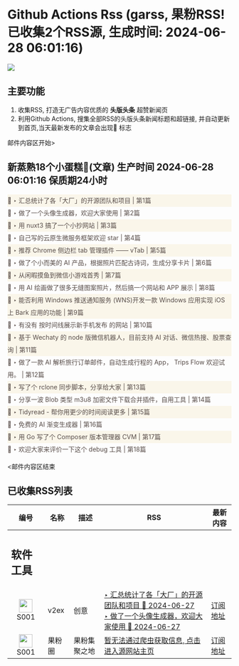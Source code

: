 # Github Actions Rss (garss, 果粉RSS! 已收集2个RSS源, 生成时间: 2024-06-28 06:01:16)

![](https://cdn.jsdelivr.net/gh/xinkeji/garss/_media/ga-rss.png)



## 主要功能
1. 收集RSS, 打造无广告内容优质的 **头版头条** 超赞新闻页
2. 利用Github Actions, 搜集全部RSS的头版头条新闻标题和超链接, 并自动更新到首页,当天最新发布的文章会出现🌈 标志

邮件内容区开始>
<h2>新蒸熟18个小蛋糕🍰(文章) 生产时间 2024-06-28 06:01:16 保质期24小时</h2>

<div style='line-height:3;background-color:#FAF6EA;' ><a href='https://www.v2ex.com/t/1053232#reply2' style="line-height:2;text-decoration:none;display:block;color:#584D49;">🌈 ‣ 汇总统计了各「大厂」的开源团队和项目 | 第1篇</a></div><div style='line-height:3;' ><a href='https://www.v2ex.com/t/1053231#reply1' style="line-height:2;text-decoration:none;display:block;color:#584D49;">🌈 ‣ 做了一个头像生成器，欢迎大家使用 | 第2篇</a></div><div style='line-height:3;background-color:#FAF6EA;' ><a href='https://www.v2ex.com/t/1053222#reply0' style="line-height:2;text-decoration:none;display:block;color:#584D49;">🌈 ‣ 用 nuxt3 搞了一个小抄网站 | 第3篇</a></div><div style='line-height:3;' ><a href='https://www.v2ex.com/t/1053043#reply18' style="line-height:2;text-decoration:none;display:block;color:#584D49;">🌈 ‣ 自己写的云原生微服务框架欢迎 star | 第4篇</a></div><div style='line-height:3;background-color:#FAF6EA;' ><a href='https://www.v2ex.com/t/1053130#reply15' style="line-height:2;text-decoration:none;display:block;color:#584D49;">🌈 ‣ 推荐 Chrome 侧边栏 tab 管理插件 —— vTab | 第5篇</a></div><div style='line-height:3;' ><a href='https://www.v2ex.com/t/1052987#reply42' style="line-height:2;text-decoration:none;display:block;color:#584D49;">🌈 ‣ 做了个小而美的 AI 产品，根据照片匹配古诗词，生成分享卡片 | 第6篇</a></div><div style='line-height:3;background-color:#FAF6EA;' ><a href='https://www.v2ex.com/t/1053144#reply2' style="line-height:2;text-decoration:none;display:block;color:#584D49;">🌈 ‣ 从闲暇摸鱼到微信小游戏首秀 | 第7篇</a></div><div style='line-height:3;' ><a href='https://www.v2ex.com/t/1053158#reply11' style="line-height:2;text-decoration:none;display:block;color:#584D49;">🌈 ‣ 用 AI 绘画做了很多无缝图案照片，然后搞一个网站和 APP 展示 | 第8篇</a></div><div style='line-height:3;background-color:#FAF6EA;' ><a href='https://www.v2ex.com/t/1053188#reply2' style="line-height:2;text-decoration:none;display:block;color:#584D49;">🌈 ‣ 能否利用 Windows 推送通知服务 (WNS)开发一款 Windows 应用实现 iOS 上 Bark 应用的功能 | 第9篇</a></div><div style='line-height:3;' ><a href='https://www.v2ex.com/t/1053152#reply5' style="line-height:2;text-decoration:none;display:block;color:#584D49;">🌈 ‣ 有没有 按时间线展示新手机发布 的网站 | 第10篇</a></div><div style='line-height:3;background-color:#FAF6EA;' ><a href='https://www.v2ex.com/t/1053136#reply1' style="line-height:2;text-decoration:none;display:block;color:#584D49;">🌈 ‣ 基于 Wechaty 的 node 版微信机器人，目前支持 AI 对话、微信热搜、股票查询 | 第11篇</a></div><div style='line-height:3;' ><a href='https://www.v2ex.com/t/1053062#reply6' style="line-height:2;text-decoration:none;display:block;color:#584D49;">🌈 ‣ 做了一款 AI 解析旅行订单邮件，自动生成行程的 App， Trips Flow 欢迎试用。 | 第12篇</a></div><div style='line-height:3;background-color:#FAF6EA;' ><a href='https://www.v2ex.com/t/1053113#reply0' style="line-height:2;text-decoration:none;display:block;color:#584D49;">🌈 ‣ 写了个 rclone 同步脚本，分享给大家 | 第13篇</a></div><div style='line-height:3;' ><a href='https://www.v2ex.com/t/1053065#reply0' style="line-height:2;text-decoration:none;display:block;color:#584D49;">🌈 ‣ 分享一波 Blob 类型 m3u8 加密文件下载合并插件，自用工具 | 第14篇</a></div><div style='line-height:3;background-color:#FAF6EA;' ><a href='https://www.v2ex.com/t/1053003#reply4' style="line-height:2;text-decoration:none;display:block;color:#584D49;">🌈 ‣ Tidyread - 帮你用更少的时间阅读更多 | 第15篇</a></div><div style='line-height:3;' ><a href='https://www.v2ex.com/t/1053044#reply0' style="line-height:2;text-decoration:none;display:block;color:#584D49;">🌈 ‣ 免费的 AI 渐变生成器 | 第16篇</a></div><div style='line-height:3;background-color:#FAF6EA;' ><a href='https://www.v2ex.com/t/1053024#reply0' style="line-height:2;text-decoration:none;display:block;color:#584D49;">🌈 ‣ 用 Go 写了个 Composer 版本管理器 CVM | 第17篇</a></div><div style='line-height:3;' ><a href='https://www.v2ex.com/t/1053193#reply0' style="line-height:2;text-decoration:none;display:block;color:#584D49;">🌈 ‣ 欢迎大家来评价一下这个 debug 工具 | 第18篇</a></div>

<邮件内容区结束

## 已收集RSS列表

| 编号 | 名称 | 描述 | RSS | 最新内容 |
| --- | --- | --- | --- | --- |
| <h2 id="软件工具">软件工具</h2> |  |   |  |  |
| <div id="S001" style="text-align: center;"><img src="https://cdn.jsdelivr.net/gh/zhaoolee/garss/_media/favicon/S001.png" width="30px" style="width:30px;height: auto;"/><br><span>S001</span></div> | v2ex | 创意 | [‣ 汇总统计了各「大厂」的开源团队和项目 🌈 2024-06-27](https://www.v2ex.com/t/1053232#reply2)<br/>[‣ 做了一个头像生成器，欢迎大家使用 🌈 2024-06-27](https://www.v2ex.com/t/1053231#reply1) | [订阅地址](https://www.v2ex.com/feed/tab/creative.xml) |
| <div id="S001" style="text-align: center;"><img src="https://cdn.jsdelivr.net/gh/zhaoolee/garss/_media/favicon/S001.png" width="30px" style="width:30px;height: auto;"/><br><span>S001</span></div> | 果粉圈 | 果粉集聚之地 | [暂无法通过爬虫获取信息, 点击进入源网站主页](https://g0f.cn) | [订阅地址](https://g0f.cn/rss.xml) |




